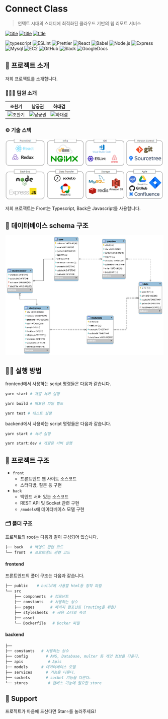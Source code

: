 # Connect Class

> 언택트 시대의 스터디에 최적화된 클라우드 기반의 웹 리모트 서비스

[![title](https://img.shields.io/badge/DEVELOPER-조찬기-blue)](https://github.com/changicho)
[![title](https://img.shields.io/badge/DEVELOPER-남궁권-blue)](https://github.com/kkoon9)
[![title](https://img.shields.io/badge/DEVELOPER-하대겸-blue)](https://github.com/SkyLightQP)

![typescript](https://img.shields.io/badge/-TypeScript-007ACC?&logo=TypeScript&logoColor=white)
![ESLint](https://img.shields.io/badge/-ESLint-4B32C3?&logo=ESLint&logoColor=white)
![Prettier](https://img.shields.io/badge/-Prettier-F7B93E?&logo=Prettier&logoColor=white)
![React](https://img.shields.io/badge/-React-61DAFB?&logo=react&logoColor=white)
![Babel](https://img.shields.io/badge/-Babel-eece4f?&logo=Babel&logoColor=white)
![Node.js](https://img.shields.io/badge/-Node.js-339933?&logo=Node.js&logoColor=white)
![Express](https://img.shields.io/badge/-Express-191919?&logo=Node.js&logoColor=white)
![Mysql](https://img.shields.io/badge/-MySQL-4479A1?&logo=MySQL&logoColor=white)
![EC2](https://img.shields.io/badge/-EC2-232F3E?&logo=Amazon-AWS&logoColor=white)
![GitHub](https://img.shields.io/badge/-Github-181717?&logo=Github&logoColor=white)
![Slack](https://img.shields.io/badge/-Slack-4A154B?&logo=Slack&logoColor=white)
![GoogleDocs](https://img.shields.io/badge/-google%20docs-blue)

## 📌 프로젝트 소개

저희 프로젝트를 소개합니다.

### 👨‍👨‍👧 팀원 소개

|                                 조찬기                                 |                                                      남궁권                                                       |                                                      하대겸                                                       |
| :--------------------------------------------------------------------: | :---------------------------------------------------------------------------------------------------------------: | :---------------------------------------------------------------------------------------------------------------: |
| ![조찬기](https://avatars1.githubusercontent.com/u/38618187?s=460&v=4) | ![남궁권](https://avatars0.githubusercontent.com/u/43670900?s=460&u=5ea29ab51c5968ebfac1c183c3083ec2aadaae40&v=4) | ![하대겸](https://avatars0.githubusercontent.com/u/12780464?s=460&u=4072457973c56fe46cd11c16adeff0df13d28236&v=4) |

### ⚙ 기술 스택

![기술 스택](./images\skills.PNG)

저희 프로젝트는 Front는 Typescript, Back은 Javascript를 사용합니다.

## 🌈 데이터베이스 schema 구조

![schema](./images/erd.png)

## 👨‍💻 실행 방법

frontend에서 사용하는 script 명령들은 다음과 같습니다.

```bash
yarn start # 개발 서버 실행
```

```bash
yarn build # 배포용 파일 빌드
```

```bash
yarn test # 테스트 실행
```

backend에서 사용하는 script 명령들은 다음과 같습니다.

```bash
yarn start # 서버 실행
```

```bash
yarn start:dev # 개발용 서버 실행
```

## 🕋 프로젝트 구조

- `front`
  - 프론트엔드 웹 사이트 소스코드
  - 스터디방, 질문 등 구현
- `back`
  - 백엔드 서버 있는 소스코드
  - REST API 및 Socket 관련 구현
  - `/models`에 데이터베이스 모델 구현

### 🗂 폴더 구조

프로젝트의 root는 다음과 같이 구성되어 있습니다.

```bash
├── back   # 백엔드 관련 코드
└── front  # 프로트엔드 관련 코드
```

#### frontend

프론트엔드의 폴더 구조는 다음과 같습니다.

```bash
├── public    # build에 사용할 html등 정적 파일
└── src
    ├── components  # 컴포넌트
    ├── constants   # 사용하는 상수
    ├── pages       # 페이지 컴포넌트 (routing을 위한)
    ├── stylesheets  # 공용 스타일 속성
    ├── asset
    └── Dockerfile   # Docker 파일

```

#### backend

```bash
├──
├── constants   # 사용하는 상수
├── config        # AWS, Database, multer 등 개인 정보를 다룬다.
├── apis           # Apis
├── models      # 데이터베이스 모델
├── services      # 기능을 다룬다.
├── sockets       # socket 기능을 다룬다.
└── stores         # 캔버스 기능에 필요한 store

```

## 🥴 Support

프로젝트가 마음에 드신다면 Star⭐️를 눌러주세요!

